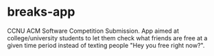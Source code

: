 # breaks-app
CCNU ACM Software Competition Submission. App aimed at college/university students to let them check what friends are free at a given time period instead of texting people "Hey you free right now?". 
